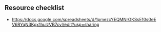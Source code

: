 ## Resource checklist
* https://docs.google.com/spreadsheets/d/1pmezcYEQMNrGKSsE10s0eEV6RYqN3Kgx1hulzVB7cvI/edit?usp=sharing
